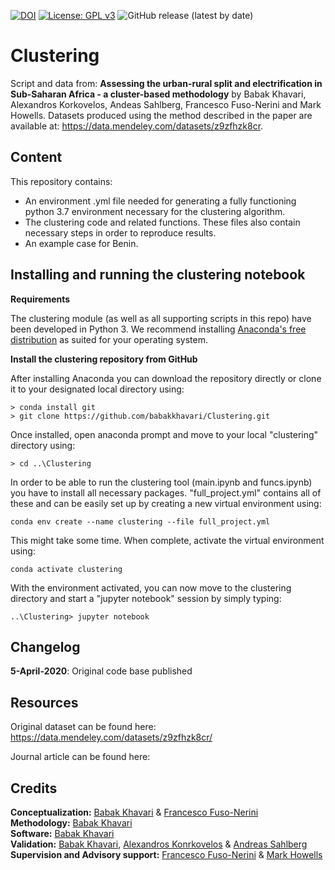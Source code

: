 [![DOI](https://zenodo.org/badge/253060700.svg)](https://zenodo.org/badge/latestdoi/253060700) [![License: GPL v3](https://img.shields.io/badge/License-GPLv3-blue.svg)](https://www.gnu.org/licenses/gpl-3.0) ![GitHub release (latest by date)](https://img.shields.io/github/v/release/babakkhavari/Clustering)

# Clustering
Script and data from: **Assessing the urban-rural split and electrification in Sub-Saharan Africa  - a cluster-based methodology** by Babak Khavari, Alexandros Korkovelos, Andeas Sahlberg, Francesco Fuso-Nerini and Mark Howells. Datasets produced using the method described in the paper are available at: https://data.mendeley.com/datasets/z9zfhzk8cr.

## Content
This repository contains:
* An environment .yml file needed for generating a fully functioning python 3.7 environment necessary for the clustering algorithm.
* The clustering code and related functions. These files also contain necessary steps in order to reproduce results.
* An example case for Benin.

## Installing and running the clustering notebook

**Requirements**

The clustering module (as well as all supporting scripts in this repo) have been developed in Python 3. We recommend installing [Anaconda's free distribution](https://www.anaconda.com/distribution/) as suited for your operating system. 

**Install the clustering repository from GitHub**

After installing Anaconda you can download the repository directly or clone it to your designated local directory using:

```
> conda install git
> git clone https://github.com/babakkhavari/Clustering.git
```
Once installed, open anaconda prompt and move to your local "clustering" directory using:
```
> cd ..\Clustering
```

In order to be able to run the clustering tool (main.ipynb and funcs.ipynb) you have to install all necessary packages. "full_project.yml" contains all of these and can be easily set up by creating a new virtual environment using:

```
conda env create --name clustering --file full_project.yml
```

This might take some time. When complete, activate the virtual environment using:

```
conda activate clustering
```

With the environment activated, you can now move to the clustering directory and start a "jupyter notebook" session by simply typing:

```
..\Clustering> jupyter notebook 
```
## Changelog
**5-April-2020**: Original code base published

## Resources
Original dataset can be found here: https://data.mendeley.com/datasets/z9zfhzk8cr/

Journal article can be found here:
## Credits

**Conceptualization:** [Babak Khavari](https://github.com/babakkhavari) & [Francesco Fuso-Nerini](https://github.com/FFusoNerini)<br />
**Methodology:** [Babak Khavari](https://github.com/babakkhavari)<br />
**Software:** [Babak Khavari](https://github.com/babakkhavari)<br />
**Validation:** [Babak Khavari](https://github.com/babakkhavari), [Alexandros Konrkovelos](https://github.com/akorkovelos) & [Andreas Sahlberg](https://github.com/AndreasSahlberg)<br />
**Supervision and Advisory support:** [Francesco Fuso-Nerini](https://github.com/FFusoNerini) & [Mark Howells](https://orcid.org/0000-0001-6419-4957)<br />

